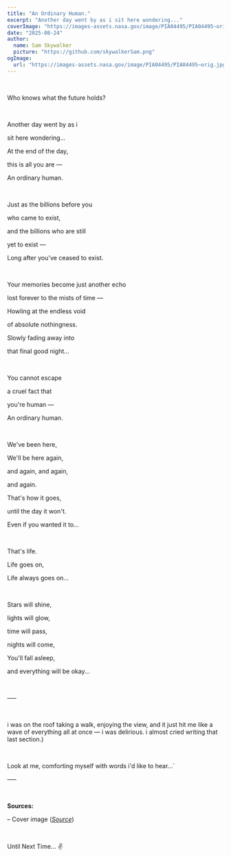 ```yaml
---
title: "An Ordinary Human."
excerpt: "Another day went by as i sit here wondering..."
coverImage: "https://images-assets.nasa.gov/image/PIA04495/PIA04495~orig.jpg"
date: "2025-08-24"
author:
  name: Sam Skywalker
  picture: "https://github.com/skywalkerSam.png"
ogImage:
  url: "https://images-assets.nasa.gov/image/PIA04495/PIA04495~orig.jpg"
---
```


&nbsp;

Who knows what the future holds?

&nbsp;

Another day went by as i

sit here wondering...

At the end of the day,

this is all you are —

An ordinary human.

&nbsp;

Just as the billions before you

who came to exist,

and the billions who are still

yet to exist —

Long after you've ceased to exist.

&nbsp;

Your memories become just another echo

lost forever to the mists of time —

Howling at the endless void

of absolute nothingness.

Slowly fading away into

that final good night...

&nbsp;

You cannot escape

a cruel fact that

you're human —

An ordinary human.

&nbsp;

We've been here,

We'll be here again,

and again, and again,

and again.

That's how it goes,

until the day it won't.

Even if you wanted it to...

&nbsp;

That's life.

Life goes on,

Life always goes on...

&nbsp;

Stars will shine,

lights will glow,

time will pass,

nights will come,

You'll fall asleep,

and everything will be okay...

&nbsp;

–––

&nbsp;

i was on the roof taking a walk, enjoying the view, and it just hit me like a wave of everything all at once — i was delirious. i almost cried writing that last section.)

&nbsp;

Look at me, comforting myself with words i'd like to hear...`

–––

&nbsp;

**Sources:**

– Cover image ([_Source_](https://images.nasa.gov/details/PIA04495))

&nbsp;

Until Next Time… ✌️

